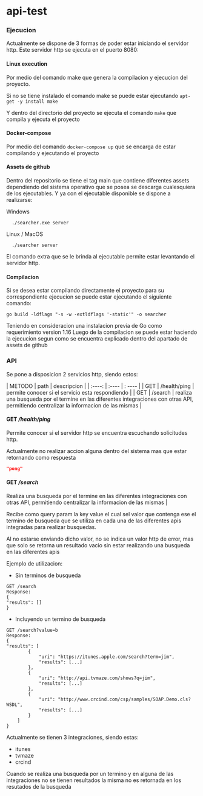 # api-test

### Ejecucion

Actualmente se dispone de 3 formas de poder estar iniciando el servidor http. Este servidor http se ejecuta en el puerto 8080:

#### Linux execution
Por medio del comando make que genera la compilacion y ejecucion del proyecto.

Si no se tiene instalado el comando make se puede estar ejecutando
``apt-get -y install make ``

Y dentro del directorio del proyecto se ejecuta el comando ``make`` que compila y ejecuta el proyecto

#### Docker-compose
Por medio del comando ``docker-compose up`` que se encarga de estar compilando y ejecutando el proyecto

#### Assets de github
Dentro del repositorio se tiene el tag main que contiene diferentes assets dependiendo del sistema operativo que se posea
se descarga cualesquiera de los ejecutables. Y ya con el ejecutable disponible se dispone a realizarse:

Windows
```shell
  ./searcher.exe server
```

Linux / MacOS

```shell
  ./searcher server
```

El comando extra que se le brinda al ejecutable permite estar levantando el servidor http.


#### Compilacion

Si se desea estar compilando directamente el proyecto para su correspondiente ejecucion se puede estar ejecutando el 
siguiente comando:

``
    go build -ldflags "-s -w -extldflags '-static'" -o searcher
``

Teniendo en consideracion una instalacion previa de Go como requerimiento version 1.16
Luego de la compilacion se puede estar haciendo la ejecucion segun como se encuentra explicado dentro del apartado de assets de github

### API

Se pone a disposicion 2 servicios http, siendo estos:


| METODO | path | descripcion |
| :----: | :---- | : ---- |
| GET | /health/ping | permite conocer si el servicio esta respondiendo |
| GET | /search     | realiza una busqueda por el termine en las diferentes integraciones con otras API, permitiendo centralizar la informacion de las mismas |


#### GET _/health/ping_

Permite conocer si el servidor http se encuentra escuchando solicitudes http. 

Actualmente no realizar accion alguna dentro del sistema mas que estar retornando como respuesta 
```json
"pong"
```


#### GET _/search_

Realiza una busqueda por el termine en las diferentes integraciones con otras API, permitiendo centralizar la informacion de las mismas |

Recibe como query param la key value el cual sel valor que contenga ese el termino de busqueda que se utiliza en cada una
de las diferentes apis integradas para realizar busquedas.

Al no estarse enviando dicho valor, no se indica un valor http de error, mas que solo se retorna un resultado vacio sin
estar realizando una busqueda en las diferentes apis

Ejemplo de utilizacion:

- Sin terminos de busqueda
```
GET /search
Response: 
{
"results": []
}
```

- Incluyendo un termino de busqueda
```
GET /search?value=b
Response: 
{
"results": [
        {
            "uri": "https://itunes.apple.com/search?term=jim",
            "results": [...]
        },
        {
            "uri": "http://api.tvmaze.com/shows?q=jim",
            "results": [...]
        },
        {
            "uri": "http://www.crcind.com/csp/samples/SOAP.Demo.cls?WSDL",
            "results": [...]
        }
    ]
}
```

Actualmente se tienen 3 integraciones, siendo estas:
- itunes
- tvmaze
- crcind

Cuando se realiza una busqueda por un termino y en alguna de las integraciones no se tienen resultados
la misma no es retornada en los resutados de la busqueda

